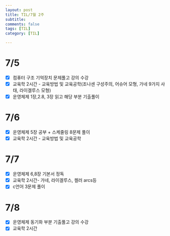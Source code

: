 ```yaml
---
layout: post
title: TIL/7월 2주
subtitle: 
comments: false
tags: [TIL]
category: [TIL]

---
```


# 7/5
- [x] 컴퓨터 구조 기억장치 문제풀고 강의 수강
- [x] 교육학 2시간 - 교육방법 및 교육공학(조나센 구성주의, 어슈어 모형, 가네 9가지 사태, 라이겔루스 모형)
- [x] 운영체제 1장,2.8, 3장 읽고 해당 부분 기출풀이 

# 7/6
- [x] 운영체제 5장 공부 + 스케줄링 8문제 풀이
- [x] 교육학 2시간 - 교육방법 및 교육공학

# 7/7
- [x] 운영체제 6,8장 기본서 정독
- [x] 교육학 2시간- 가네, 라이겔루스, 켈러 arcs등
- [x] c언어 3문제 풀이  

# 7/8
- [x] 운영체제 동기화 부분 기출풀고 강의 수강
- [x] 교육학 2시간
